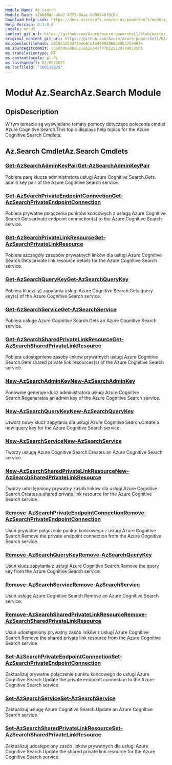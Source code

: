 ```yaml
---
Module Name: Az.Search
Module Guid: a2bb88dc-abd2-4275-9aae-bd98346f8c8a
Download Help Link: https://docs.microsoft.com/en-us/powershell/module/az.search
Help Version: 0.1.0.0
Locale: en-US
content_git_url: https://github.com/Azure/azure-powershell/blob/master/src/Search/Search/help/Az.Search.md
original_content_git_url: https://github.com/Azure/azure-powershell/blob/master/src/Search/Search/help/Az.Search.md
ms.openlocfilehash: b81853d54d77eeb0fbfa4999a069d88b375e487e
ms.sourcegitcommit: c05d3d669b5631e526841f47b22513d78495350b
ms.translationtype: MT
ms.contentlocale: pl-PL
ms.lasthandoff: 02/09/2021
ms.locfileid: "100178675"
---
```

# <span data-ttu-id="22209-101">Moduł Az.Search</span><span class="sxs-lookup"><span data-stu-id="22209-101">Az.Search Module</span></span>
## <span data-ttu-id="22209-102">Opis</span><span class="sxs-lookup"><span data-stu-id="22209-102">Description</span></span>
<span data-ttu-id="22209-103">W tym temacie są wyświetlane tematy pomocy dotyczące polecenia cmdlet Azure Cognitive Search.</span><span class="sxs-lookup"><span data-stu-id="22209-103">This topic displays help topics for the Azure Cognitive Search Cmdlets.</span></span>

## <span data-ttu-id="22209-104">Az.Search Cmdlet</span><span class="sxs-lookup"><span data-stu-id="22209-104">Az.Search Cmdlets</span></span>
### [<span data-ttu-id="22209-105">Get-AzSearchAdminKeyPair</span><span class="sxs-lookup"><span data-stu-id="22209-105">Get-AzSearchAdminKeyPair</span></span>](Get-AzSearchAdminKeyPair.md)
<span data-ttu-id="22209-106">Pobiera parę klucza administratora usługi Azure Cognitive Search.</span><span class="sxs-lookup"><span data-stu-id="22209-106">Gets admin key pair of the Azure Cognitive Search service.</span></span>

### [<span data-ttu-id="22209-107">Get-AzSearchPrivateEndpointConnection</span><span class="sxs-lookup"><span data-stu-id="22209-107">Get-AzSearchPrivateEndpointConnection</span></span>](Get-AzSearchPrivateEndpointConnection.md)
<span data-ttu-id="22209-108">Pobiera prywatne połączenia punktów końcowych z usługą Azure Cognitive Search.</span><span class="sxs-lookup"><span data-stu-id="22209-108">Gets private endpoint connection(s) to the Azure Cognitive Search service.</span></span>

### [<span data-ttu-id="22209-109">Get-AzSearchPrivateLinkResource</span><span class="sxs-lookup"><span data-stu-id="22209-109">Get-AzSearchPrivateLinkResource</span></span>](Get-AzSearchPrivateLinkResource.md)
<span data-ttu-id="22209-110">Pobiera szczegóły zasobów prywatnych linków dla usługi Azure Cognitive Search.</span><span class="sxs-lookup"><span data-stu-id="22209-110">Gets private link resource details for the Azure Cognitive Search service.</span></span>

### [<span data-ttu-id="22209-111">Get-AzSearchQueryKey</span><span class="sxs-lookup"><span data-stu-id="22209-111">Get-AzSearchQueryKey</span></span>](Get-AzSearchQueryKey.md)
<span data-ttu-id="22209-112">Pobiera klucz(-y) zapytania usługi Azure Cognitive Search.</span><span class="sxs-lookup"><span data-stu-id="22209-112">Gets query key(s) of the Azure Cognitive Search service.</span></span>

### [<span data-ttu-id="22209-113">Get-AzSearchService</span><span class="sxs-lookup"><span data-stu-id="22209-113">Get-AzSearchService</span></span>](Get-AzSearchService.md)
<span data-ttu-id="22209-114">Pobiera usługę Azure Cognitive Search.</span><span class="sxs-lookup"><span data-stu-id="22209-114">Gets an Azure Cognitive Search service.</span></span>

### [<span data-ttu-id="22209-115">Get-AzSearchSharedPrivateLinkResource</span><span class="sxs-lookup"><span data-stu-id="22209-115">Get-AzSearchSharedPrivateLinkResource</span></span>](Get-AzSearchSharedPrivateLinkResource.md)
<span data-ttu-id="22209-116">Pobiera udostępnione zasoby linków prywatnych usługi Azure Cognitive Search.</span><span class="sxs-lookup"><span data-stu-id="22209-116">Gets shared private link resources(s) of the Azure Cognitive Search service.</span></span>

### [<span data-ttu-id="22209-117">New-AzSearchAdminKey</span><span class="sxs-lookup"><span data-stu-id="22209-117">New-AzSearchAdminKey</span></span>](New-AzSearchAdminKey.md)
<span data-ttu-id="22209-118">Ponownie generuje klucz administratora usługi Azure Cognitive Search.</span><span class="sxs-lookup"><span data-stu-id="22209-118">Regenerates an admin key of the Azure Cognitive Search service.</span></span>

### [<span data-ttu-id="22209-119">New-AzSearchQueryKey</span><span class="sxs-lookup"><span data-stu-id="22209-119">New-AzSearchQueryKey</span></span>](New-AzSearchQueryKey.md)
<span data-ttu-id="22209-120">Utwórz nowy klucz zapytania dla usługi Azure Cognitive Search.</span><span class="sxs-lookup"><span data-stu-id="22209-120">Create a new query key for the Azure Cognitive Search service.</span></span>

### [<span data-ttu-id="22209-121">New-AzSearchService</span><span class="sxs-lookup"><span data-stu-id="22209-121">New-AzSearchService</span></span>](New-AzSearchService.md)
<span data-ttu-id="22209-122">Tworzy usługę Azure Cognitive Search.</span><span class="sxs-lookup"><span data-stu-id="22209-122">Creates an Azure Cognitive Search service.</span></span>

### [<span data-ttu-id="22209-123">New-AzSearchSharedPrivateLinkResource</span><span class="sxs-lookup"><span data-stu-id="22209-123">New-AzSearchSharedPrivateLinkResource</span></span>](New-AzSearchSharedPrivateLinkResource.md)
<span data-ttu-id="22209-124">Tworzy udostępniony prywatny zasób linków dla usługi Azure Cognitive Search.</span><span class="sxs-lookup"><span data-stu-id="22209-124">Creates a shared private link resource for the Azure Cognitive Search service.</span></span>

### [<span data-ttu-id="22209-125">Remove-AzSearchPrivateEndpointConnection</span><span class="sxs-lookup"><span data-stu-id="22209-125">Remove-AzSearchPrivateEndpointConnection</span></span>](Remove-AzSearchPrivateEndpointConnection.md)
<span data-ttu-id="22209-126">Usuń prywatne połączenie punktu końcowego z usługi Azure Cognitive Search.</span><span class="sxs-lookup"><span data-stu-id="22209-126">Remove the private endpoint connection from the Azure Cognitive Search service.</span></span>

### [<span data-ttu-id="22209-127">Remove-AzSearchQueryKey</span><span class="sxs-lookup"><span data-stu-id="22209-127">Remove-AzSearchQueryKey</span></span>](Remove-AzSearchQueryKey.md)
<span data-ttu-id="22209-128">Usuń klucz zapytania z usługi Azure Cognitive Search.</span><span class="sxs-lookup"><span data-stu-id="22209-128">Remove the query key from the Azure Cognitive Search service.</span></span>

### [<span data-ttu-id="22209-129">Remove-AzSearchService</span><span class="sxs-lookup"><span data-stu-id="22209-129">Remove-AzSearchService</span></span>](Remove-AzSearchService.md)
<span data-ttu-id="22209-130">Usuń usługę Azure Cognitive Search.</span><span class="sxs-lookup"><span data-stu-id="22209-130">Remove an Azure Cognitive Search service.</span></span>

### [<span data-ttu-id="22209-131">Remove-AzSearchSharedPrivateLinkResource</span><span class="sxs-lookup"><span data-stu-id="22209-131">Remove-AzSearchSharedPrivateLinkResource</span></span>](Remove-AzSearchSharedPrivateLinkResource.md)
<span data-ttu-id="22209-132">Usuń udostępniony prywatny zasób linków z usługi Azure Cognitive Search.</span><span class="sxs-lookup"><span data-stu-id="22209-132">Remove the shared private link resource from the Azure Cognitive Search service.</span></span>

### [<span data-ttu-id="22209-133">Set-AzSearchPrivateEndpointConnection</span><span class="sxs-lookup"><span data-stu-id="22209-133">Set-AzSearchPrivateEndpointConnection</span></span>](Set-AzSearchPrivateEndpointConnection.md)
<span data-ttu-id="22209-134">Zaktualizuj prywatne połączenie punktu końcowego do usługi Azure Cognitive Search.</span><span class="sxs-lookup"><span data-stu-id="22209-134">Update the private endpoint connection to the Azure Cognitive Search service.</span></span>

### [<span data-ttu-id="22209-135">Set-AzSearchService</span><span class="sxs-lookup"><span data-stu-id="22209-135">Set-AzSearchService</span></span>](Set-AzSearchService.md)
<span data-ttu-id="22209-136">Zaktualizuj usługę Azure Cognitive Search.</span><span class="sxs-lookup"><span data-stu-id="22209-136">Update an Azure Cognitive Search service.</span></span>

### [<span data-ttu-id="22209-137">Set-AzSearchSharedPrivateLinkResource</span><span class="sxs-lookup"><span data-stu-id="22209-137">Set-AzSearchSharedPrivateLinkResource</span></span>](Set-AzSearchSharedPrivateLinkResource.md)
<span data-ttu-id="22209-138">Zaktualizuj udostępniony zasób linków prywatnych dla usługi Azure Cognitive Search.</span><span class="sxs-lookup"><span data-stu-id="22209-138">Update the shared private link resource for the Azure Cognitive Search service.</span></span>

